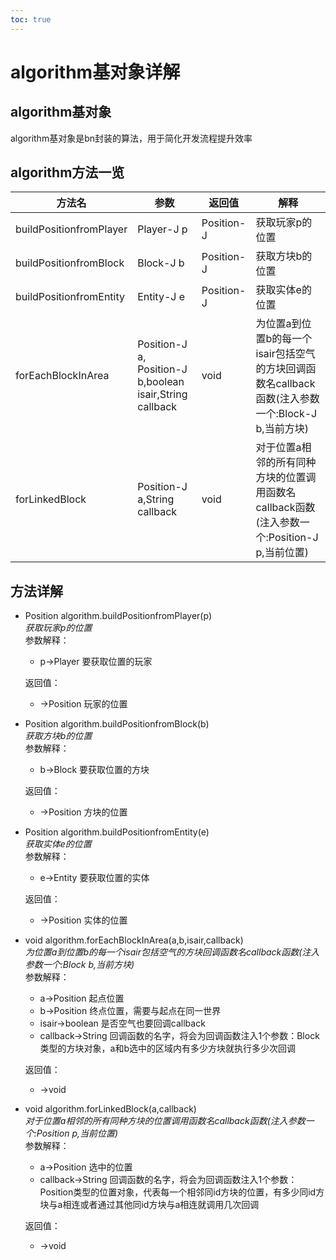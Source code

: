 ```yaml
---  
toc: true  
---  
```

# algorithm基对象详解  
## algorithm基对象  
algorithm基对象是bn封装的算法，用于简化开发流程提升效率  
## algorithm方法一览  
|方法名|参数|返回值|解释|  
|-----|-----|-----|----|  
|buildPositionfromPlayer|Player-J p|Position-J|获取玩家p的位置|  
|buildPositionfromBlock|Block-J b|Position-J|获取方块b的位置|  
|buildPositionfromEntity|Entity-J e|Position-J|获取实体e的位置|  
|forEachBlockInArea|Position-J a, Position-J b,boolean isair,String callback|void|为位置a到位置b的每一个isair包括空气的方块回调函数名callback函数(注入参数一个:Block-J b,当前方块)|  
|forLinkedBlock|Position-J a,String callback|void|对于位置a相邻的所有同种方块的位置调用函数名callback函数(注入参数一个:Position-J p,当前位置)|  
## 方法详解  
* Position algorithm.buildPositionfromPlayer(p)  
    *获取玩家p的位置*  
    参数解释：  
    - p->Player 要获取位置的玩家  
  
    返回值：  
    - ->Position 玩家的位置  
      
* Position algorithm.buildPositionfromBlock(b)  
    *获取方块b的位置*  
    参数解释：  
    - b->Block 要获取位置的方块  
  
    返回值：  
    - ->Position 方块的位置  
      
* Position algorithm.buildPositionfromEntity(e)  
    *获取实体e的位置*  
    参数解释：  
    - e->Entity 要获取位置的实体  
  
    返回值：  
    - ->Position 实体的位置  
      
* void algorithm.forEachBlockInArea(a,b,isair,callback)  
    *为位置a到位置b的每一个isair包括空气的方块回调函数名callback函数(注入参数一个:Block b,当前方块)*  
    参数解释：  
    - a->Position 起点位置  
    - b->Position 终点位置，需要与起点在同一世界  
    - isair->boolean 是否空气也要回调callback  
    - callback->String 回调函数的名字，将会为回调函数注入1个参数：Block类型的方块对象，a和b选中的区域内有多少方块就执行多少次回调  
  
    返回值：  
    - ->void  
      
* void algorithm.forLinkedBlock(a,callback)  
    *对于位置a相邻的所有同种方块的位置调用函数名callback函数(注入参数一个:Position p,当前位置)*  
    参数解释：  
    - a->Position 选中的位置  
    - callback->String 回调函数的名字，将会为回调函数注入1个参数：Position类型的位置对象，代表每一个相邻同id方块的位置，有多少同id方块与a相连或者通过其他同id方块与a相连就调用几次回调  
  
    返回值：  
    - ->void  
      
